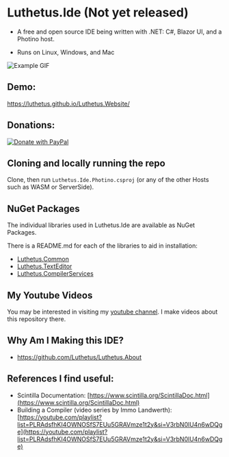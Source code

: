 # Luthetus.Ide (Not yet released)
- A free and open source IDE being written with .NET: C#, Blazor UI, and a Photino host.

- Runs on Linux, Windows, and Mac

![Example GIF](./Luthetus.Ide/Images/Gifs/ide0.3.0.gif)

## Demo:
https://luthetus.github.io/Luthetus.Website/

## Donations:
[![Donate with PayPal](https://raw.githubusercontent.com/Luthetus/paypal-donate-button_Fork/master/paypal-donate-button.png)](https://www.paypal.com/cgi-bin/webscr?cmd=_s-xclick&hosted_button_id=RCG8QN3KL623Y)

## Cloning and locally running the repo
Clone, then run `Luthetus.Ide.Photino.csproj` (or any of the other Hosts such as WASM or ServerSide).

## NuGet Packages
The individual libraries used in Luthetus.Ide are available as NuGet Packages.

There is a README.md for each of the libraries to aid in installation:

- [Luthetus.Common](./Luthetus.Common/README.md)
- [Luthetus.TextEditor](./Luthetus.TextEditor/README.md)
- [Luthetus.CompilerServices](./Luthetus.CompilerServices/README.md)

## My Youtube Videos
You may be interested in visiting my [youtube channel](https://www.youtube.com/channel/UCzhWhqYVP40as1MFUesQM9w). I make videos about this repository there.

## Why Am I Making this IDE?
- https://github.com/Luthetus/Luthetus.About

## References I find useful:
  - Scintilla Documentation: [https://www.scintilla.org/ScintillaDoc.html](https://www.scintilla.org/ScintillaDoc.html)
  - Building a Compiler (video series by Immo Landwerth): [https://youtube.com/playlist?list=PLRAdsfhKI4OWNOSfS7EUu5GRAVmze1t2y&si=V3rbN0lU4n6wDQge](https://youtube.com/playlist?list=PLRAdsfhKI4OWNOSfS7EUu5GRAVmze1t2y&si=V3rbN0lU4n6wDQge)
